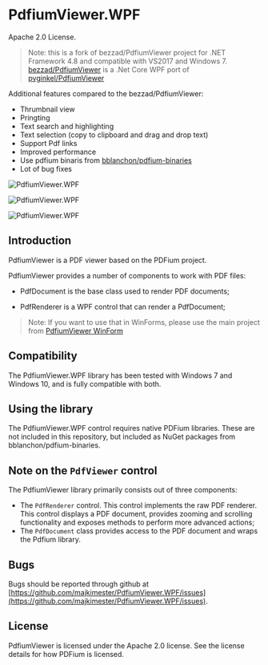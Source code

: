 # PdfiumViewer.WPF

Apache 2.0 License.

> Note: this is a fork of bezzad/PdfiumViewer project for .NET Framework 4.8 and compatible with VS2017 and Windows 7.
[bezzad/PdfiumViewer](https://github.com/bezzad/PdfiumViewer) is a .Net Core WPF port of [pvginkel/PdfiumViewer](https://github.com/pvginkel/PdfiumViewer)

Additional features compared to the bezzad/PdfiumViewer:
* Thrumbnail view
* Pringting
* Text search and highlighting
* Text selection (copy to clipboard and drag and drop text)
* Support Pdf links
* Improved performance 
* Use pdfium binaris from [bblanchon/pdfium-binaries](https://github.com/bblanchon/pdfium-binaries)
* Lot of bug fixes

![PdfiumViewer.WPF](https://raw.githubusercontent.com/bezzad/PdfiumViewer/master/screenshot.png)

![PdfiumViewer.WPF](https://raw.githubusercontent.com/bezzad/PdfiumViewer/master/screenshot2.png)

![PdfiumViewer.WPF](https://raw.githubusercontent.com/bezzad/PdfiumViewer/master/screenshot3.png)

## Introduction

PdfiumViewer is a PDF viewer based on the PDFium project.

PdfiumViewer provides a number of components to work with PDF files:

* PdfDocument is the base class used to render PDF documents;

* PdfRenderer is a WPF control that can render a PdfDocument;

> Note: If you want to use that in WinForms, please use the main project from [PdfiumViewer WinForm](https://github.com/pvginkel/PdfiumViewer)

## Compatibility

The PdfiumViewer.WPF library has been tested with Windows 7 and Windows 10, and
is fully compatible with both. 

## Using the library

The PdfiumViewer.WPF control requires native PDFium libraries. These are not included in this repository, but included as NuGet packages from bblanchon/pdfium-binaries. 

## Note on the `PdfViewer` control

The PdfiumViewer library primarily consists out of three components:

* The `PdfRenderer` control. This control implements the raw PDF renderer.
  This control displays a PDF document, provides zooming and scrolling
  functionality and exposes methods to perform more advanced actions;
* The `PdfDocument` class provides access to the PDF document and wraps
  the Pdfium library.

## Bugs

Bugs should be reported through github at [https://github.com/majkimester/PdfiumViewer.WPF/issues](https://github.com/majkimester/PdfiumViewer.WPF/issues).

## License

PdfiumViewer is licensed under the Apache 2.0 license. See the license details for how PDFium is licensed.